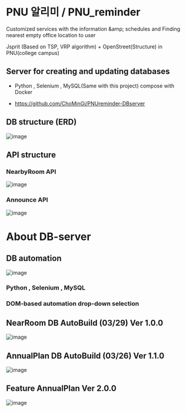 # PNU 알리미 / PNU_reminder
Customized services with the information &amp;amp; schedules and Finding nearest empty office location to user

Jsprit (Based on TSP, VRP algorithm) + OpenStreet(Structure) in PNU(college campus)

## Server for creating and updating databases

 - Python , Selenium , MySQL(Same with this project) compose with Docker
 * https://github.com/ChoMinGi/PNUreminder-DBserver



## DB structure (ERD)

![image](https://user-images.githubusercontent.com/81455273/228305276-9f9a36cf-59f2-4bf5-8d25-f22aff1bb6cc.png)



## API structure

### NearbyRoom API
![image](https://user-images.githubusercontent.com/81455273/228016073-281bdab1-d04f-40b9-870f-37e697e97b82.png)


### Announce API
![image](https://user-images.githubusercontent.com/81455273/228016125-e9c299fe-eb17-4233-a52b-bb3b1ae893a6.png)



# About DB-server


## DB automation

![image](https://user-images.githubusercontent.com/81455273/228016043-4e8508ca-522d-4519-b503-a4f787a53f26.png)



### Python , Selenium , MySQL



### DOM-based automation drop-down selection



## NearRoom DB AutoBuild (03/29) Ver 1.0.0

![image](https://user-images.githubusercontent.com/81455273/228279616-f617ab33-0ad2-45e2-8afd-8ac77a0981cb.png)

## AnnualPlan DB AutoBuild (03/26) Ver 1.1.0

![image](https://user-images.githubusercontent.com/81455273/228280016-498f8983-9bb4-46cb-89f2-eb622642d8d1.png)


## Feature AnnualPlan Ver 2.0.0

![image](https://user-images.githubusercontent.com/81455273/230697750-749c8c62-900d-4e7e-b696-345ed2bfe154.png)

